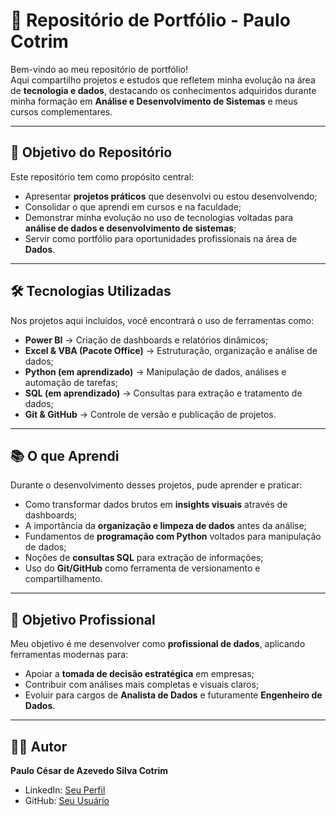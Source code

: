 # 📂 Repositório de Portfólio - Paulo Cotrim  

Bem-vindo ao meu repositório de portfólio!  
Aqui compartilho projetos e estudos que refletem minha evolução na área de **tecnologia e dados**, destacando os conhecimentos adquiridos durante minha formação em **Análise e Desenvolvimento de Sistemas** e meus cursos complementares.  

---

## 📖 Objetivo do Repositório
Este repositório tem como propósito central:  
- Apresentar **projetos práticos** que desenvolvi ou estou desenvolvendo;  
- Consolidar o que aprendi em cursos e na faculdade;  
- Demonstrar minha evolução no uso de tecnologias voltadas para **análise de dados e desenvolvimento de sistemas**;  
- Servir como portfólio para oportunidades profissionais na área de **Dados**.  

---

## 🛠 Tecnologias Utilizadas
Nos projetos aqui incluídos, você encontrará o uso de ferramentas como:  

- **Power BI** → Criação de dashboards e relatórios dinâmicos;  
- **Excel & VBA (Pacote Office)** → Estruturação, organização e análise de dados;  
- **Python (em aprendizado)** → Manipulação de dados, análises e automação de tarefas;  
- **SQL (em aprendizado)** → Consultas para extração e tratamento de dados;  
- **Git & GitHub** → Controle de versão e publicação de projetos.  

---

## 📚 O que Aprendi
Durante o desenvolvimento desses projetos, pude aprender e praticar:  

- Como transformar dados brutos em **insights visuais** através de dashboards;  
- A importância da **organização e limpeza de dados** antes da análise;  
- Fundamentos de **programação com Python** voltados para manipulação de dados;  
- Noções de **consultas SQL** para extração de informações;  
- Uso do **Git/GitHub** como ferramenta de versionamento e compartilhamento.  

---


## 🎯 Objetivo Profissional
Meu objetivo é me desenvolver como **profissional de dados**, aplicando ferramentas modernas para:  
- Apoiar a **tomada de decisão estratégica** em empresas;  
- Contribuir com análises mais completas e visuais claros;  
- Evoluir para cargos de **Analista de Dados** e futuramente **Engenheiro de Dados**.  

---

## 👨‍💻 Autor
**Paulo César de Azevedo Silva Cotrim**  

- LinkedIn: [Seu Perfil](https://www.linkedin.com/public-profile/settings?trk=d_flagship3_profile_self_view_public_profile)
- GitHub: [Seu Usuário](https://github.com/paulorj33)

